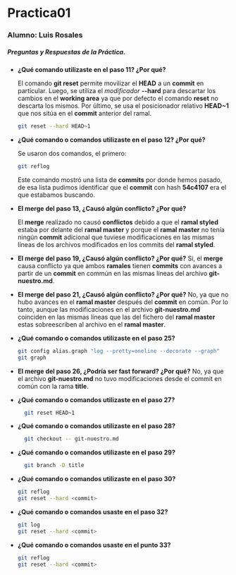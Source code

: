 # Practica01
### Alumno: Luis Rosales
##### Preguntas y Respuestas de la Práctica.

- **¿Qué comando utilizaste en el paso 11? ¿Por qué?**

  El comando **git reset** permite movilizar el **HEAD** a un **commit** en particular. Luego, se utiliza el *modificador* **--hard** para descartar los cambios en el **working area** ya que por defecto el comando **reset** no descarta los mismos. Por último, se usa el posicionador relativo **HEAD~1** que nos sitúa en el **commit** anterior del ramal.

    ```bash
    git reset --hard HEAD~1
    ```

- **¿Qué comando o comandos utilizaste en el paso 12? ¿Por qué?**

  Se usaron dos comandos, el primero:

  ```bash
  git reflog
  ```
  Este comando mostró una lista de **commits** por donde hemos pasado, de esa lista pudimos identificar que el **commit** con hash **54c4107** era el que estabamos buscando.    

- **El merge del paso 13, ¿Causó algún conflicto? ¿Por qué?**

  El **merge** realizado no causó **conflictos** debido a que el **ramal styled** estaba por delante del **ramal master** y porque el **ramal master** no tenía ningún **commit** adicional que tuviese modificaciones en las mismas líneas de los archivos modificados en los commits del **ramal styled**.  

- **El merge del paso 19, ¿Causó algún conflicto? ¿Por qué?**
  Si, el **merge** causa conflicto ya que ambos **ramales** tienen **commits** con avances a partir de un **commit** en commún en las mismas líneas del archivo **git-nuestro.md**.

- **El merge del paso 21, ¿Causó algún conflicto? ¿Por qué?**
  No, ya que no hubo avances en el **ramal master** después del **commit** en común. Por lo tanto, aunque las modificaciones en el archivo **git-nuestro.md** coinciden en las mismas líneas que las del fichero del **ramal master** estas sobreescriben al archivo en el **ramal master**.
- **¿Qué comando o comandos utilizaste en el paso 25?**
  ```bash
  git config alias.graph "log --pretty=oneline --decorate --graph"
  git graph
  ```
- **El merge del paso 26, ¿Podría ser fast forward? ¿Por qué?**
  No, ya que el archivo **git-nuestro.md** no tuvo modificaciones desde el commit en común con la rama **title**.  
- **¿Qué comando o comandos utilizaste en el paso 27?**
  ```bash
    git reset HEAD~1
    ```
- **¿Qué comando o comandos utilizaste en el paso 28?**
  ```bash
    git checkout -- git-nuestro.md
    ```
- **¿Qué comando o comandos utilizaste en el paso 29?**
  ```bash
    git branch -D title
    ```
- **¿Qué comando o comandos utilizaste en el paso 30?**
  ```bash
  git reflog
  git reset --hard <commit>
  ```
- **¿Qué comando o comandos usaste en el paso 32?**
  ```bash
  git log
  git reset --hard <commit>
  ```
- **¿Qué comando o comandos usaste en el punto 33?**
  ```bash
  git reflog
  git reset --hard <commit>
  ```
